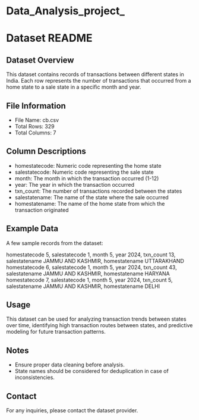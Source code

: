 # Data_Analysis_project_
# Dataset README

## Dataset Overview
This dataset contains records of transactions between different states in India. Each row represents the number of transactions that occurred from a home state to a sale state in a specific month and year.

## File Information
- File Name: cb.csv
- Total Rows: 329
- Total Columns: 7

## Column Descriptions
- homestatecode: Numeric code representing the home state
- salestatecode: Numeric code representing the sale state
- month: The month in which the transaction occurred (1-12)
- year: The year in which the transaction occurred
- txn_count: The number of transactions recorded between the states
- salestatename: The name of the state where the sale occurred
- homestatename: The name of the home state from which the transaction originated

## Example Data
A few sample records from the dataset:

homestatecode 5, salestatecode 1, month 5, year 2024, txn_count 13, salestatename JAMMU AND KASHMIR, homestatename UTTARAKHAND
homestatecode 6, salestatecode 1, month 5, year 2024, txn_count 43, salestatename JAMMU AND KASHMIR, homestatename HARYANA
homestatecode 7, salestatecode 1, month 5, year 2024, txn_count 5, salestatename JAMMU AND KASHMIR, homestatename DELHI

## Usage
This dataset can be used for analyzing transaction trends between states over time, identifying high transaction routes between states, and predictive modeling for future transaction patterns.

## Notes
- Ensure proper data cleaning before analysis.
- State names should be considered for deduplication in case of inconsistencies.

## Contact
For any inquiries, please contact the dataset provider.

